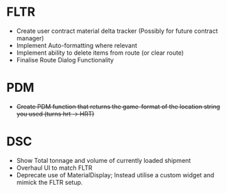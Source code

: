 # FLTR
- Create user contract material delta tracker (Possibly for future contract manager)
- Implement Auto-formatting where relevant
- Implement ability to delete items from route (or clear route)
- Finalise Route Dialog Functionality

# PDM
- ~~Create PDM function that returns the game-format of the location string you used (turns hrt -> HRT)~~

# DSC
- Show Total tonnage and volume of currently loaded shipment
- Overhaul UI to match FLTR
- Deprecate use of MaterialDisplay; Instead utilise a custom widget and mimick the FLTR setup.